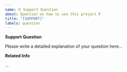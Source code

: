 ```yaml
---
name: 🤓 Support Question
about: Question on how to use this project ❓
title: "[SUPPORT]"
labels: question
---
```


**Support Question**

Please write a detailed explanation of your question here...

**Related Info**

...
